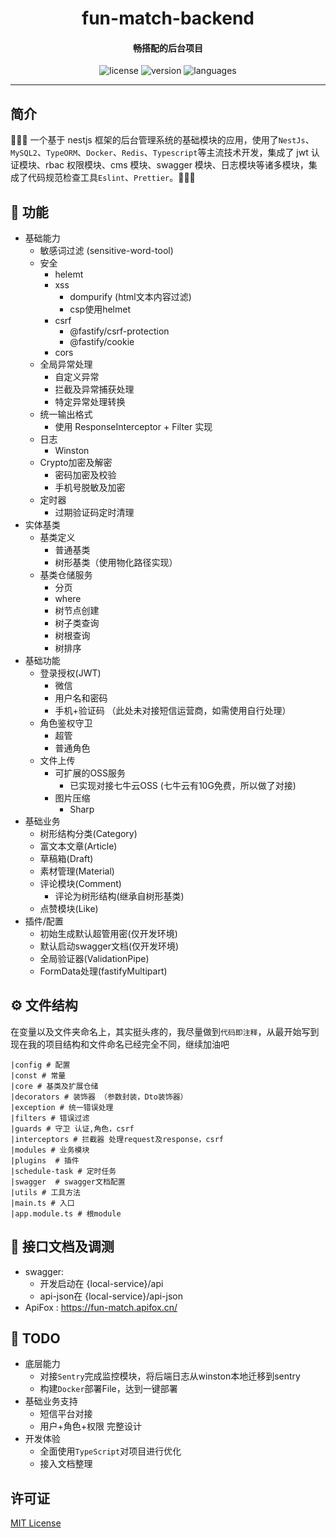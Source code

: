 <h1 align="center">
  fun-match-backend
</h1>
<h4 align="center">畅搭配的后台项目</h4>

<p align="center">
  <img src="https://img.shields.io/github/license/RockChang0556/fun-match-backend" alt="license" />
  <img src="https://img.shields.io/github/package-json/v/RockChang0556/fun-match-backend" alt="version" />
  <img src="https://img.shields.io/github/languages/top/RockChang0556/fun-match-backend" alt="languages" />
</p>

---

## 简介

🚀🚀🚀 一个基于 nestjs 框架的后台管理系统的基础模块的应用，使用了`NestJs`、`MySQL2`、`TypeORM`、`Docker`、`Redis`、`Typescript`等主流技术开发，集成了 jwt 认证模块、rbac 权限模块、cms 模块、swagger 模块、日志模块等诸多模块，集成了代码规范检查工具`Eslint`、`Prettier`。👋👋👋

## 🔗 功能

- 基础能力
  - 敏感词过滤 (sensitive-word-tool)
  - 安全
    - helemt
    - xss
      - dompurify (html文本内容过滤)
      - csp使用helmet
    - csrf
      - @fastify/csrf-protection
      - @fastify/cookie
    - cors
  - 全局异常处理
    - 自定义异常
    - 拦截及异常捕获处理
    - 特定异常处理转换
  - 统一输出格式
    - 使用 ResponseInterceptor + Filter 实现
  - 日志
    - Winston
  - Crypto加密及解密
    - 密码加密及校验
    - 手机号脱敏及加密
  - 定时器
    - 过期验证码定时清理
- 实体基类
  - 基类定义
    - 普通基类
    - 树形基类（使用物化路径实现）
  - 基类仓储服务
    - 分页
    - where
    - 树节点创建
    - 树子类查询
    - 树根查询
    - 树排序
- 基础功能
  - 登录授权(JWT)
    - 微信
    - 用户名和密码
    - 手机+验证码 （此处未对接短信运营商，如需使用自行处理）
  - 角色鉴权守卫
    - 超管
    - 普通角色
  - 文件上传
    - 可扩展的OSS服务
      - 已实现对接七牛云OSS (七牛云有10G免费，所以做了对接)
    - 图片压缩
      - Sharp
- 基础业务
  - 树形结构分类(Category)
  - 富文本文章(Article)
  - 草稿箱(Draft)
  - 素材管理(Material)
  - 评论模块(Comment)
    - 评论为树形结构(继承自树形基类)
  - 点赞模块(Like)
- 插件/配置
  - 初始生成默认超管用密(仅开发环境)
  - 默认启动swagger文档(仅开发环境)
  - 全局验证器(ValidationPipe)
  - FormData处理(fastifyMultipart)

## ⚙️ 文件结构

在变量以及文件夹命名上，其实挺头疼的，我尽量做到`代码即注释`，从最开始写到现在我的项目结构和文件命名已经完全不同，继续加油吧

```
|config # 配置
|const # 常量
|core # 基类及扩展仓储
|decorators # 装饰器 （参数封装，Dto装饰器）
|exception # 统一错误处理
|filters # 错误过滤
|guards # 守卫 认证,角色，csrf
|interceptors # 拦截器 处理request及response，csrf
|modules # 业务模块
|plugins  # 插件
|schedule-task # 定时任务
|swagger  # swagger文档配置
|utils # 工具方法
|main.ts # 入口
|app.module.ts # 根module
```

## 👾 接口文档及调测

- swagger:
  - 开发启动在 {local-service}/api
  - api-json在 {local-service}/api-json
- ApiFox : https://fun-match.apifox.cn/

## 🚥 TODO

- 底层能力
  - 对接`Sentry`完成监控模块，将后端日志从winston本地迁移到sentry
  - 构建`Docker`部署File，达到一键部署
- 基础业务支持
  - 短信平台对接
  - 用户+角色+权限 完整设计
- 开发体验
  - 全面使用`TypeScript`对项目进行优化
  - 接入文档整理

## 许可证

[MIT License](https://github.com/RockChang0556/fun-match-backend/blob/master/LICENSE)
